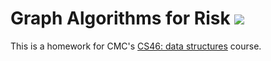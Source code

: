 # Graph Algorithms for Risk ![](https://api.travis-ci.com/florazhang98/risk.svg?branch=master)

This is a homework for CMC's [CS46: data structures](https://github.com/mikeizbicki/cmc-csci046) course.
